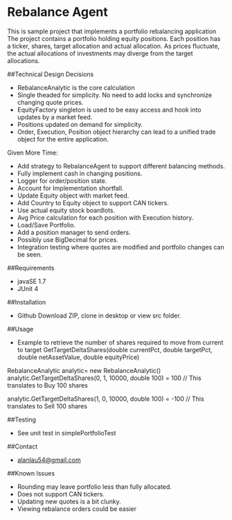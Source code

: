 # Rebalance Agent
This is sample project that implements a portfolio rebalancing application
The project contains a portfolio holding equity positions. Each position has a ticker, shares, target allocation and actual allocation. As prices fluctuate, the actual allocations of investments may diverge from the target allocations.

##Technical Design Decisions
* RebalanceAnalytic is the core calculation
* Single theaded for simplicity. No need to add locks and synchronize changing quote prices.
* EquityFactory singleton is used to be easy access and hook into updates by a market feed.
* Positions updated on demand for simplicity.
* Order, Execution, Position object hierarchy can lead to a unified trade object for the entire application.

Given More Time:
* Add strategy to RebalanceAgent to support different balancing methods.
* Fully implement cash in changing positions. 
* Logger for order/position state.
* Account for Implementation shortfall.
* Update Equity object with market feed.
* Add Country to Equity object to support CAN tickers.
* Use actual equity stock boardlots.
* Avg Price calculation for each position with Execution history.
* Load/Save Portfolio.
* Add a position manager to send orders.
* Possibly use BigDecimal for prices.
* Integration testing where quotes are modified and portfolio changes can be seen.

##Requirements
* javaSE 1.7
* JUnit 4

##Installation
* Github Download ZIP, clone in desktop or view src folder.

##Usage
* Example to retrieve the number of shares required to move from current to target
  GetTargetDeltaShares(double currentPct, double targetPct, double netAssetValue, double equityPrice)

 RebalanceAnalytic analytic= new RebalanceAnalytic()
 analytic.GetTargetDeltaShares(0, 1, 10000, double 100) = 100
 // This translates to Buy 100 shares 

 analytic.GetTargetDeltaShares(1, 0, 10000, double 100) = -100
 // This translates to Sell 100 shares

##Testing
* See unit test in simplePortfolioTest

##Contact
* alanlau54@gmail.com

##Known Issues
* Rounding may leave portfolio less than fully allocated.
* Does not support CAN tickers.
* Updating new quotes is a bit clunky.
* Viewing rebalance orders could be easier
